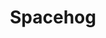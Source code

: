 ---
title: "Spacehog"
summary: "An alternative glam rock band formed in 1994 by four British ex-pats living in New York City."
image: "spacehog.jpg"
---